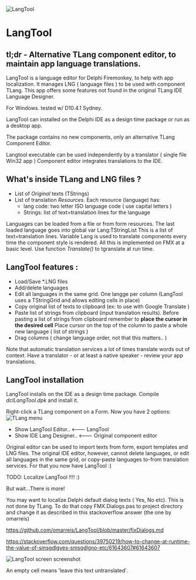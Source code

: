 ![LangTool](LangToolLogo2.png)
# LangTool

## tl;dr - Alternative TLang component editor, to maintain app language translations.

LangTool is a language editor for Delphi Firemonkey, to help with app localization.
It manages LNG ( language files ) to be used with component TLang.
This app offers some features not found in the original TLang IDE Language Designer.

For Windows. tested w/ D10.4.1 Sydney.

LangTool can installed on the Delphi IDE as a design time package or run as a desktop app. 

The package contains no new components, only an alternative TLang Component Editor.

Langtool executable can be used independently by a translator ( single file  Win32 app )
Component editor integrates translations to the IDE.

## What's inside TLang and LNG files ?

* List of *Original* texts (TStrings) 
* List of translation *Resources*.   Each resource (language) has: 
    * lang code: two letter ISO language code ( use capital letters )
    * Strings: list of text=translation lines for the language

Languages can be loaded from a file or from form resources.
The last loaded language goes into global var Lang:TStringList
This is a list of text=translation lines.
Variable Lang  is used to translate components 
every time the component style is rendered.
All this is implemented on FMX at a basic level.
Use function *Translate()* to tgranslate at run time. 
    
## LangTool  features : 
* Load/Save *.LNG files 
* Add/delete languages
* Edit all languages in the same grid. One langge per column
(LangTool uses a TStringGrid and allows editing cells in place)
* Copy original list of texts to clipboard  (ex: to use with Google Translate ) 
* Paste list of strings from clipboard (input translation results). 
  Before pasting a list of strings from clipboard remember to **place the cursor in the desired cell** 
  Place cursor on the top of the column to paste a whole new language ( list of strings )
* Drag columns ( change language order, not that this matters.. )   
  
Note that automatic translation services a lot of times translate words out of context.
Have a translator - or at least a native speaker - review your app translations.

## LangTool installation
LangTool installs on the IDE as a design time package.
Compile *dclLangTool.dpk* and install it.

Right-click a TLang component on a Form. Now you have 2 options:
![TLang menu](TLangMenu.png) 


* Show LangTool Editor..              <--- LangTool 
* Show IDE Lang Designer..            <--- Original component editor


Original editor can be used to import texts from form, export templates  and LNG files.
The original IDE editor, however, cannot delete languages, or edit all
languages in the same grid, or copy-paste languages to-from translation services.
For that you now have LangTool   :)

TODO: Localize LangTool !!!!   :)

But wait...There is more!

You may want to localize Delphi default dialog texts ( Yes, No etc). This is not done by TLang.
To do that copy FMX.Dialogs.pas to project directory and change it 
as described in this stackoverflow answer (the one by omarreis)

https://github.com/omarreis/LangTool/blob/master/fixDialogs.md

https://stackoverflow.com/questions/39750219/how-to-change-at-runtime-the-value-of-smsgdlgyes-smsgdlgno-etc/61643607#61643607

![LangTool screen screenshot](LangToolShot2.png) 

An empty cell means 'leave this text untranslated'. 



